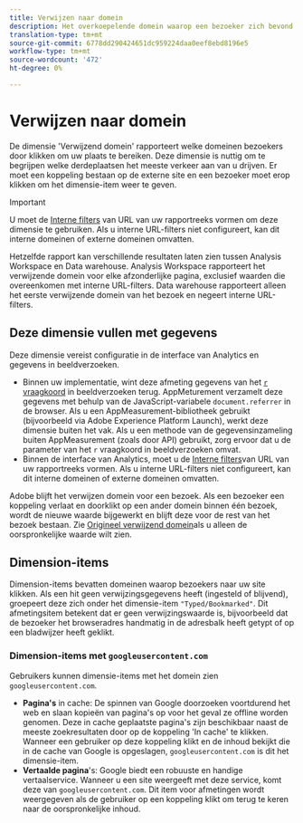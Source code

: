 ```yaml
---
title: Verwijzen naar domein
description: Het overkoepelende domein waarop een bezoeker zich bevond voordat hij naar uw site klikte.
translation-type: tm+mt
source-git-commit: 6778dd290424651dc959224daa0eef8ebd8196e5
workflow-type: tm+mt
source-wordcount: '472'
ht-degree: 0%

---
```



# Verwijzen naar domein

De dimensie &#39;Verwijzend domein&#39; rapporteert welke domeinen bezoekers door klikken om uw plaats te bereiken. Deze dimensie is nuttig om te begrijpen welke derdeplaatsen het meeste verkeer aan van u drijven. Er moet een koppeling bestaan op de externe site en een bezoeker moet erop klikken om het dimensie-item weer te geven.

>[!IMPORTANT]
>
>U moet de [Interne filters](/help/admin/admin/internal-url-filter-admin.md) van URL van uw rapportreeks vormen om deze dimensie te gebruiken. Als u interne URL-filters niet configureert, kan dit interne domeinen of externe domeinen omvatten.

Hetzelfde rapport kan verschillende resultaten laten zien tussen Analysis Workspace en Data warehouse. Analysis Workspace rapporteert het verwijzende domein voor elke afzonderlijke pagina, exclusief waarden die overeenkomen met interne URL-filters. Data warehouse rapporteert alleen het eerste verwijzende domein van het bezoek en negeert interne URL-filters.

## Deze dimensie vullen met gegevens

Deze dimensie vereist configuratie in de interface van Analytics en gegevens in beeldverzoeken.

* Binnen uw implementatie, wint deze afmeting gegevens van het [`r` vraagkoord](/help/implement/validate/query-parameters.md) in beeldverzoeken terug. AppMeturement verzamelt deze gegevens met behulp van de JavaScript-variabele `document.referrer` in de browser. Als u een AppMeasurement-bibliotheek gebruikt (bijvoorbeeld via Adobe Experience Platform Launch), werkt deze dimensie buiten het vak. Als u een methode van de gegevensinzameling buiten AppMeasurement (zoals door API) gebruikt, zorg ervoor dat u de parameter van het `r` vraagkoord in beeldverzoeken omvat.
* Binnen de interface van Analytics, moet u de [Interne filters](/help/admin/admin/internal-url-filter-admin.md)van URL van uw rapportreeks vormen. Als u interne URL-filters niet configureert, kan dit interne domeinen of externe domeinen omvatten.

Adobe blijft het verwijzen domein voor een bezoek. Als een bezoeker een koppeling verlaat en doorklikt op een ander domein binnen één bezoek, wordt de nieuwe waarde bijgewerkt en blijft deze voor de rest van het bezoek bestaan. Zie [Origineel verwijzend domein](original-referring-domain.md)als u alleen de oorspronkelijke waarde wilt zien.

## Dimension-items

Dimension-items bevatten domeinen waarop bezoekers naar uw site klikken. Als een hit geen verwijzingsgegevens heeft (ingesteld of blijvend), groepeert deze zich onder het dimensie-item `"Typed/Bookmarked"`. Dit afmetingsitem betekent dat er geen verwijzingswaarde is, bijvoorbeeld dat de bezoeker het browseradres handmatig in de adresbalk heeft getypt of op een bladwijzer heeft geklikt.

### Dimension-items met `googleusercontent.com`

Gebruikers kunnen dimensie-items met het domein zien `googleusercontent.com`.

* **Pagina&#39;s** in cache: De spinnen van Google doorzoeken voortdurend het web en slaan kopieën van pagina&#39;s op voor het geval ze offline worden genomen. Deze in cache geplaatste pagina&#39;s zijn beschikbaar naast de meeste zoekresultaten door op de koppeling &#39;In cache&#39; te klikken. Wanneer een gebruiker op deze koppeling klikt en de inhoud bekijkt die in de cache van Google is opgeslagen, `googleusercontent.com` is dit het dimensie-item.
* **Vertaalde pagina**&#39;s: Google biedt een robuuste en handige vertaalservice. Wanneer u een site weergeeft met deze service, komt deze van `googleusercontent.com`. Dit item voor afmetingen wordt weergegeven als de gebruiker op een koppeling klikt om terug te keren naar de oorspronkelijke inhoud.
